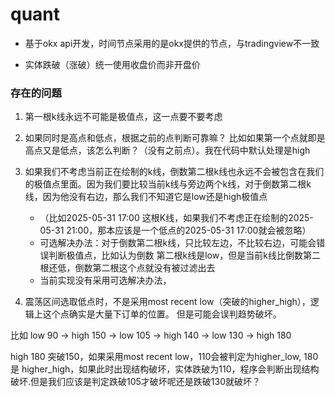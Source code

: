 # quant

- 基于okx api开发，时间节点采用的是okx提供的节点，与tradingview不一致

- 实体跌破（涨破）统一使用收盘价而非开盘价

### 存在的问题
1. 第一根k线永远不可能是极值点，这一点要不要考虑
2. 如果同时是高点和低点，根据之前的点判断可靠嘛？ 比如如果第一个点就即是高点又是低点，该怎么判断？（没有之前点）。我在代码中默认处理是high
3. 如果我们不考虑当前正在绘制的k线，倒数第二根k线也永远不会被包含在我们的极值点里面。因为我们要比较当前k线与旁边两个k线，对于倒数第二根k线，因为他没有右边，那么我们不知道它是low还是high极值点
    - （比如2025-05-31 17:00 这根K线，如果我们不考虑正在绘制的2025-05-31 21:00，那本应该是一个低点的2025-05-31 17:00就会被忽略）
    - 可选解决办法：对于倒数第二根k线，只比较左边，不比较右边，可能会错误判断极值点，比如认为倒数 第二根k线是low，但是当前k线比倒数第二根还低，倒数第二根这个点就没有被过滤出去
    - 当前实现没有采用可选解决办法，

4. 震荡区间选取低点时，不是采用most recent low（突破的higher_high），逻辑上这个点确实是大量下订单的位置。 但是可能会误判趋势破坏。

比如
low 90 -> high 150 -> low 105 -> high 140 -> low 130 -> high 180

high 180 突破150，如果采用most recent low，110会被判定为higher_low, 180是 higher_high，如果此时出现结构破坏，实体跌破为110，程序会判断出现结构破坏.但是我们应该是判定跌破105才破坏呢还是跌破130就破坏？